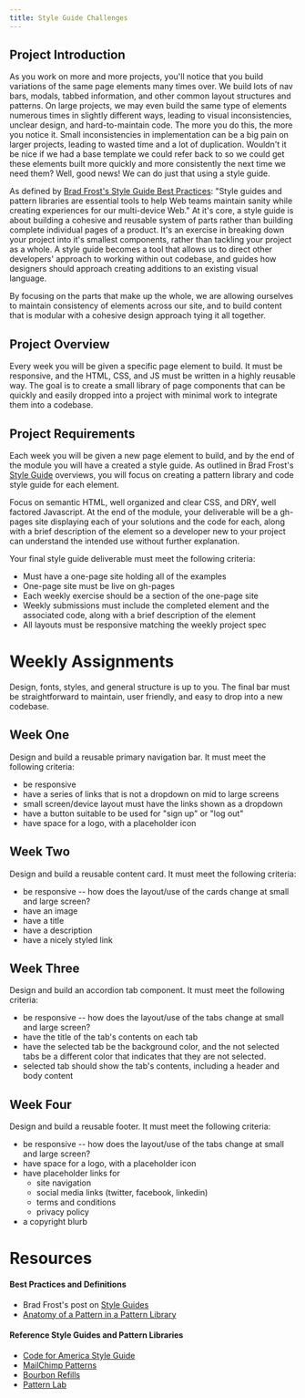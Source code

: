 ```yaml
---
title: Style Guide Challenges
---
```


## Project Introduction

As you work on more and more projects, you'll notice that you build variations of the same page elements many times over. We build lots of nav bars, modals, tabbed information, and other common layout structures and patterns. On large projects, we may even build the same type of elements numerous times in slightly different ways, leading to visual inconsistencies, unclear design, and hard-to-maintain code. The more you do this, the more you notice it. Small inconsistencies in implementation can be a big pain on larger projects, leading to wasted time and a lot of duplication. Wouldn't it be nice if we had a base template we could refer back to so we could get these elements built more quickly and more consistently the next time we need them? Well, good news! We can do just that using a style guide.

As defined by [Brad Frost's Style Guide Best Practices](http://bradfrost.com/blog/post/style-guide-best-practices/): "Style guides and pattern libraries are essential tools to help Web teams maintain sanity while creating experiences for our multi-device Web." At it's core, a style guide is about building a cohesive and reusable system of parts rather than building complete individual pages of a product. It's an exercise in breaking down your project into it's smallest components, rather than tackling your project as a whole. A style guide becomes a tool that allows us to direct other developers' approach to working within out codebase, and guides how designers should approach creating additions to an existing visual language.

By focusing on the parts that make up the whole, we are allowing ourselves to maintain consistency of elements across our site, and to build content that is modular with a cohesive design approach tying it all together.

## Project Overview

Every week you will be given a specific page element to build. It must be responsive, and the HTML, CSS, and JS must be written in a highly reusable way. The goal is to create a small library of page components that can be quickly and easily dropped into a project with minimal work to integrate them into a codebase.

## Project Requirements

Each week you will be given a new page element to build, and by the end of the module you will have a created a style guide. As outlined in Brad Frost's [Style Guide](http://bradfrost.com/blog/post/style-guides/) overviews, you will focus on creating a pattern library and code style guide for each element.

Focus on semantic HTML, well organized and clear CSS, and DRY, well factored Javascript. At the end of the module, your deliverable will be a gh-pages site displaying each of your solutions and the code for each, along with a brief description of the element so a developer new to your project can understand the intended use without further explanation.

Your final style guide deliverable must meet the following criteria:

- Must have a one-page site holding all of the examples
- One-page site must be live on gh-pages
- Each weekly exercise should be a section of the one-page site
- Weekly submissions must include the completed element and the associated code, along with a brief description of the element
- All layouts must be responsive matching the weekly project spec

# Weekly Assignments

Design, fonts, styles, and general structure is up to you. The final bar must be straightforward to maintain, user friendly, and easy to drop into a new codebase.

## Week One

Design and build a reusable primary navigation bar. It must meet the following criteria:

- be responsive
- have a series of links that is not a dropdown on mid to large screens
- small screen/device layout must have the links shown as a dropdown
- have a button suitable to be used for "sign up" or "log out"
- have space for a logo, with a placeholder icon

## Week Two

Design and build a reusable content card. It must meet the following criteria:

- be responsive -- how does the layout/use of the cards change at small and large screen?
- have an image
- have a title
- have a description
- have a nicely styled link

## Week Three

Design and build an accordion tab component. It must meet the following criteria:

- be responsive -- how does the layout/use of the tabs change at small and large screen?
- have the title of the tab's contents on each tab
- have the selected tab be the background color, and the not selected tabs be a different color that indicates that they are not selected.
- selected tab should show the tab's contents, including a header and body content

## Week Four

Design and build a reusable footer. It must meet the following criteria:

- be responsive -- how does the layout/use of the tabs change at small and large screen?
- have space for a logo, with a placeholder icon
- have placeholder links for
  * site navigation
  * social media links (twitter, facebook, linkedin)
  * terms and conditions
  * privacy policy
- a copyright blurb


# Resources

#### Best Practices and Definitions
- Brad Frost's post on [Style Guides](http://bradfrost.com/blog/post/style-guides/)
- [Anatomy of a Pattern in a Pattern Library](http://bradfrost.com/blog/post/anatomy-of-a-pattern-in-a-pattern-library/)

#### Reference Style Guides and Pattern Libraries
- [Code for America Style Guide](http://codeforamerica.clearleft.com/)
- [MailChimp Patterns](http://ux.mailchimp.com/patterns/)
- [Bourbon Refills](http://refills.bourbon.io/)
- [Pattern Lab](http://patternlab.io/)
